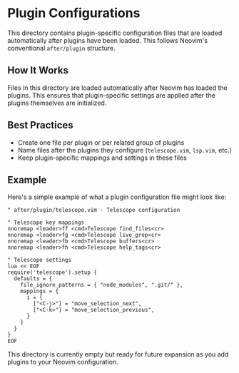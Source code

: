 # Plugin Configurations

This directory contains plugin-specific configuration files that are loaded automatically after plugins have been loaded. This follows Neovim's conventional `after/plugin` structure.

## How It Works

Files in this directory are loaded automatically after Neovim has loaded the plugins. This ensures that plugin-specific settings are applied after the plugins themselves are initialized.

## Best Practices

- Create one file per plugin or per related group of plugins
- Name files after the plugins they configure (`telescope.vim`, `lsp.vim`, etc.)
- Keep plugin-specific mappings and settings in these files

## Example

Here's a simple example of what a plugin configuration file might look like:

```vim
" after/plugin/telescope.vim - Telescope configuration

" Telescope key mappings
nnoremap <leader>ff <cmd>Telescope find_files<cr>
nnoremap <leader>fg <cmd>Telescope live_grep<cr>
nnoremap <leader>fb <cmd>Telescope buffers<cr>
nnoremap <leader>fh <cmd>Telescope help_tags<cr>

" Telescope settings
lua << EOF
require('telescope').setup {
  defaults = {
    file_ignore_patterns = { "node_modules", ".git/" },
    mappings = {
      i = {
        ["<C-j>"] = "move_selection_next",
        ["<C-k>"] = "move_selection_previous",
      }
    }
  }
}
EOF
```

This directory is currently empty but ready for future expansion as you add plugins to your Neovim configuration.
